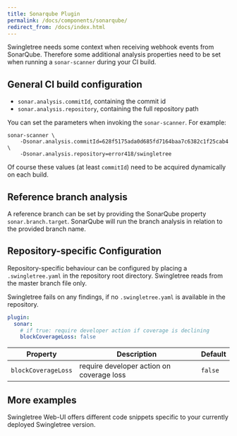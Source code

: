 ```yaml
---
title: Sonarqube Plugin
permalink: /docs/components/sonarqube/
redirect_from: /docs/index.html
---
```


Swingletree needs some context when receiving webhook events from SonarQube. Therefore some additional analysis properties need to be set when running a `sonar-scanner` during your CI build.

## General CI build configuration

* `sonar.analysis.commitId`, containing the commit id
* `sonar.analysis.repository`, containing the full repository path

You can set the parameters when invoking the `sonar-scanner`. For example:

```
sonar-scanner \
    -Dsonar.analysis.commitId=628f5175ada0d685fd7164baa7c6382c1f25cab4 \
    -Dsonar.analysis.repository=error418/swingletree
```

Of course these values (at least `commitId`) need to be acquired dynamically on each build.

## Reference branch analysis

A reference branch can be set by providing the SonarQube property `sonar.branch.target`.
SonarQube will run the branch analysis in relation to the provided branch name.

## Repository-specific Configuration

Repository-specific behaviour can be configured by placing a `.swingletree.yaml` in the repository root directory. Swingletree reads from the master branch file only.

Swingletree fails on any findings, if no `.swingletree.yaml` is available in the repository.

```yaml
plugin:
  sonar:
    # if true: require developer action if coverage is declining
    blockCoverageLoss: false
```

| Property | Description | Default |
| --- | --- | --- |
| `blockCoverageLoss` | require developer action on coverage loss | `false` |


## More examples

Swingletree Web-UI offers different code snippets specific to your currently deployed Swingletree version.